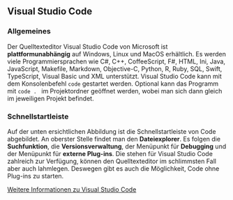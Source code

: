


## Visual Studio Code
### Allgemeines
Der Quelltexteditor Visual Studio Code von Microsoft ist **plattformunabhängig** auf Windows, Linux und MacOS erhältlich. Es werden viele
Programmiersprachen wie C#, C++, CoffeeScript, F#, HTML, Ini, Java, JavaScript, Makefile, Markdown, Objective-C, Python, R, Ruby, SQL, 
Swift, TypeScript, Visual Basic und XML unterstützt. Visual Studio Code kann mit dem Konsolenbefehl ```code``` gestartet werden. Optional
kann das Programm mit ```code . ``` im Projektordner geöffnet werden, wobei man sich dann gleich im jeweiligen Projekt befindet. 

### Schnellstartleiste
Auf der unten ersichtlichen Abbildung ist die Schnellstartleiste von Code abgebildet. An oberster Stelle findet man den **Dateiexplorer**.
Es folgen die **Suchfunktion**, die **Versionsverwaltung**, der Menüpunkt für **Debugging** und der Menüpunkt für **externe Plug-ins**. 
Die stehen für Visual Studio Code zahlreich zur Verfügung, können den Quelltexteditor im schlimmsten Fall aber auch lahmlegen. Deswegen 
gibt es auch die Möglichkeit, Code ohne Plug-ins zu starten.

[Weitere Informationen zu Visual Studio Code](https://flaviocopes.com/vscode/)
